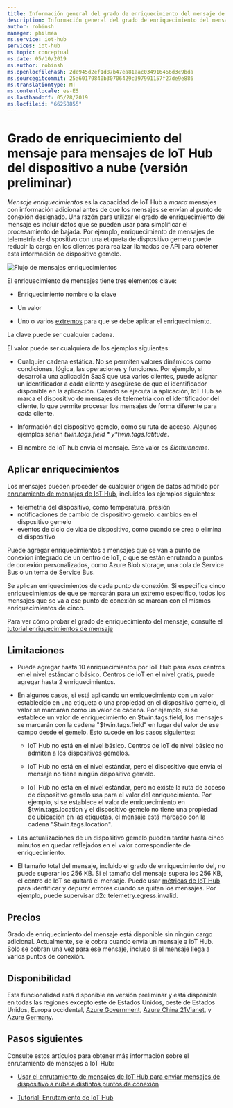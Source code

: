```yaml
---
title: Información general del grado de enriquecimiento del mensaje de Azure IoT Hub
description: Información general del grado de enriquecimiento del mensaje para los mensajes de IoT Hub de Azure
author: robinsh
manager: philmea
ms.service: iot-hub
services: iot-hub
ms.topic: conceptual
ms.date: 05/10/2019
ms.author: robinsh
ms.openlocfilehash: 2de945d2ef1d87b47ea81aac034916466d3c9bda
ms.sourcegitcommit: 25a60179840b30706429c397991157f27de9e886
ms.translationtype: MT
ms.contentlocale: es-ES
ms.lasthandoff: 05/28/2019
ms.locfileid: "66258855"
---
```

# <a name="message-enrichments-for-device-to-cloud-iot-hub-messages-preview"></a>Grado de enriquecimiento del mensaje para mensajes de IoT Hub del dispositivo a nube (versión preliminar)

*Mensaje enriquecimientos* es la capacidad de IoT Hub a *marca* mensajes con información adicional antes de que los mensajes se envían al punto de conexión designado. Una razón para utilizar el grado de enriquecimiento del mensaje es incluir datos que se pueden usar para simplificar el procesamiento de bajada. Por ejemplo, enriquecimiento de mensajes de telemetría de dispositivo con una etiqueta de dispositivo gemelo puede reducir la carga en los clientes para realizar llamadas de API para obtener esta información de dispositivo gemelo.

![Flujo de mensajes enriquecimientos](./media/iot-hub-message-enrichments-overview/message-enrichments-flow.png)

El enriquecimiento de mensajes tiene tres elementos clave:

* Enriquecimiento nombre o la clave

* Un valor

* Uno o varios [extremos](iot-hub-devguide-endpoints.md) para que se debe aplicar el enriquecimiento.

La clave puede ser cualquier cadena.

El valor puede ser cualquiera de los ejemplos siguientes:

* Cualquier cadena estática. No se permiten valores dinámicos como condiciones, lógica, las operaciones y funciones. Por ejemplo, si desarrolla una aplicación SaaS que usa varios clientes, puede asignar un identificador a cada cliente y asegúrese de que el identificador disponible en la aplicación. Cuando se ejecuta la aplicación, IoT Hub se marca el dispositivo de mensajes de telemetría con el identificador del cliente, lo que permite procesar los mensajes de forma diferente para cada cliente.

* Información del dispositivo gemelo, como su ruta de acceso. Algunos ejemplos serían *$twin.tags.field* y *$twin.tags.latitude*.

* El nombre de IoT hub envía el mensaje. Este valor es *$iothubname*.

## <a name="applying-enrichments"></a>Aplicar enriquecimientos

Los mensajes pueden proceder de cualquier origen de datos admitido por [enrutamiento de mensajes de IoT Hub](iot-hub-devguide-messages-d2c.md), incluidos los ejemplos siguientes:

* telemetría del dispositivo, como temperatura, presión
* notificaciones de cambio de dispositivo gemelo: cambios en el dispositivo gemelo
* eventos de ciclo de vida de dispositivo, como cuando se crea o elimina el dispositivo

Puede agregar enriquecimientos a mensajes que se van a punto de conexión integrado de un centro de IoT, o que se están enrutando a puntos de conexión personalizados, como Azure Blob storage, una cola de Service Bus o un tema de Service Bus.

Se aplican enriquecimientos de cada punto de conexión. Si especifica cinco enriquecimientos de que se marcarán para un extremo específico, todos los mensajes que se va a ese punto de conexión se marcan con el mismos enriquecimientos de cinco.

Para ver cómo probar el grado de enriquecimiento del mensaje, consulte el [tutorial enriquecimientos de mensaje](tutorial-message-enrichments.md)

## <a name="limitations"></a>Limitaciones

* Puede agregar hasta 10 enriquecimientos por IoT Hub para esos centros en el nivel estándar o básico. Centros de IoT en el nivel gratis, puede agregar hasta 2 enriquecimientos.

* En algunos casos, si está aplicando un enriquecimiento con un valor establecido en una etiqueta o una propiedad en el dispositivo gemelo, el valor se marcarán como un valor de cadena. Por ejemplo, si se establece un valor de enriquecimiento en $twin.tags.field, los mensajes se marcarán con la cadena "$twin.tags.field" en lugar del valor de ese campo desde el gemelo. Esto sucede en los casos siguientes:

   * IoT Hub no está en el nivel básico. Centros de IoT de nivel básico no admiten a los dispositivos gemelos.

   * IoT Hub no está en el nivel estándar, pero el dispositivo que envía el mensaje no tiene ningún dispositivo gemelo.

   * IoT Hub no está en el nivel estándar, pero no existe la ruta de acceso de dispositivo gemelo usa para el valor del enriquecimiento. Por ejemplo, si se establece el valor de enriquecimiento en $twin.tags.location y el dispositivo gemelo no tiene una propiedad de ubicación en las etiquetas, el mensaje está marcado con la cadena "$twin.tags.location". 

* Las actualizaciones de un dispositivo gemelo pueden tardar hasta cinco minutos en quedar reflejados en el valor correspondiente de enriquecimiento.

* El tamaño total del mensaje, incluido el grado de enriquecimiento del, no puede superar los 256 KB. Si el tamaño del mensaje supera los 256 KB, el centro de IoT se quitará el mensaje. Puede usar [métricas de IoT Hub](iot-hub-metrics.md) para identificar y depurar errores cuando se quitan los mensajes. Por ejemplo, puede supervisar d2c.telemetry.egress.invalid.

## <a name="pricing"></a>Precios

Grado de enriquecimiento del mensaje está disponible sin ningún cargo adicional. Actualmente, se le cobra cuando envía un mensaje a IoT Hub. Solo se cobran una vez para ese mensaje, incluso si el mensaje llega a varios puntos de conexión.

## <a name="availability"></a>Disponibilidad

Esta funcionalidad está disponible en versión preliminar y está disponible en todas las regiones excepto este de Estados Unidos, oeste de Estados Unidos, Europa occidental, [Azure Government](/azure-government/documentation-government-welcome.md), [Azure China 21Vianet](/azure/china/china-welcome.md), y [Azure Germany](https://azure.microsoft.com/global-infrastructure/germany/).

## <a name="next-steps"></a>Pasos siguientes

Consulte estos artículos para obtener más información sobre el enrutamiento de mensajes a IoT Hub:

* [Usar el enrutamiento de mensajes de IoT Hub para enviar mensajes de dispositivo a nube a distintos puntos de conexión](iot-hub-devguide-messages-d2c.md)

* [Tutorial: Enrutamiento de IoT Hub](tutorial-routing.md)